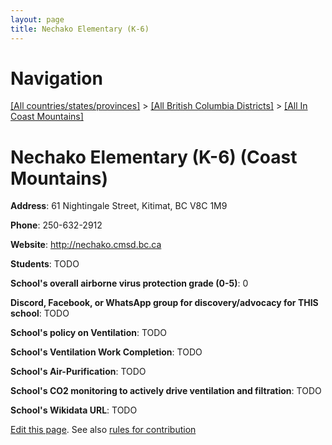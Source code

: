 ```yaml
---
layout: page
title: Nechako Elementary (K-6)
---
```

# Navigation

[[All countries/states/provinces]](../../..) > [[All British Columbia Districts]](../..) > [[All In Coast Mountains]](..)

# Nechako Elementary (K-6) (Coast Mountains)

**Address**: 61 Nightingale Street, Kitimat, BC V8C 1M9

**Phone**: 250-632-2912

**Website**: <http://nechako.cmsd.bc.ca>

**Students**: TODO

**School's overall airborne virus protection grade (0-5)**: 0

**Discord, Facebook, or WhatsApp group for discovery/advocacy for THIS school**: TODO

**School's policy on Ventilation**: TODO

**School's Ventilation Work Completion**: TODO

**School's Air-Purification**: TODO

**School's CO2 monitoring to actively drive ventilation and filtration**: TODO

**School's Wikidata URL**: TODO


[Edit this page](https://github.com/ventilate-schools/BC/edit/main/./Coast_Mountains/Nechako_Elementary_(K-6).md). See also [rules for contribution](../../../contribution-rules/)